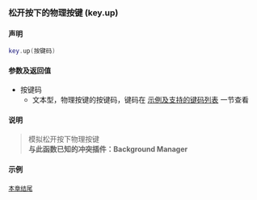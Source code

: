 ### 松开按下的物理按键 \(**key\.up**\)

#### 声明
```lua
key.up(按键码)
```


#### 参数及返回值
- 按键码
    - 文本型，物理按键的按键码，键码在 [示例及支持的键码列表](/Handbook/key/samples.md) 一节查看


#### 说明
> 模拟松开按下物理按键  
> **与此函数已知的冲突插件：Background Manager**  


#### 示例  
[`本章结尾`](/Handbook/key/samples.md)  
